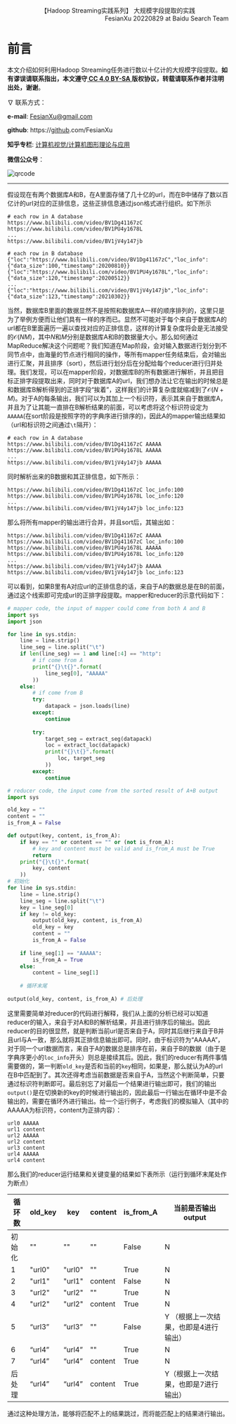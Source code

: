 <div align='center'>
    【Hadoop Streaming实践系列】 大规模字段提取的实践
</div>

<div align='right'>
    FesianXu 20220829 at Baidu Search Team
</div>

# 前言

本文介绍如何利用Hadoop Streaming任务进行数以十亿计的大规模字段提取。**如有谬误请联系指出，本文遵守[ CC 4.0 BY-SA ](http://creativecommons.org/licenses/by-sa/4.0/)版权协议，转载请联系作者并注明出处，谢谢**。

$\nabla$ 联系方式：

**e-mail**: FesianXu@gmail.com

**github**: https://[github](https://so.csdn.net/so/search?q=github&spm=1001.2101.3001.7020).com/FesianXu

**知乎专栏**: [计算机视觉/计算机图形理论与应用](https://zhuanlan.zhihu.com/c_1265262560611299328)

**微信公众号**：

![qrcode](https://img-blog.csdnimg.cn/61deeb71d05b4a81afba5883c34bfc7e.jpg#pic_center)

----

假设现在有两个数据库A和B，在A里面存储了几十亿的url，而在B中储存了数以百亿计的url对应的正排信息，这些正排信息通过json格式进行组织。如下所示

```
# each row in A database
https://www.bilibili.com/video/BV1Dg41167zC
https://www.bilibili.com/video/BV1PU4y1678L
...
https://www.bilibili.com/video/BV1jV4y147jb
```

```
# each row in B database
{"loc":"https://www.bilibili.com/video/BV1Dg41167zC","loc_info":{"data_size":100,"timestamp":20200810}}
{"loc":"https://www.bilibili.com/video/BV1PU4y1678L","loc_info":{"data_size":120,"timestamp":20200512}}
...
{"loc":"https://www.bilibili.com/video/BV1jV4y147jb","loc_info":{"data_size":123,"timestamp":20210302}}
```

当然，数据库B里面的数据显然不是按照和数据库A一样的顺序排列的，这里只是为了举例方便而让他们具有一样的序而已。显然不可能对于每个来自于数据库A的url都在B里面遍历一遍以查找对应的正排信息，这样的计算复杂度将会是无法接受的$\mathcal{O}(NM)$，其中$N$和$M$分别是数据库A和B的数据量大小。那么如何通过MapReduce解决这个问题呢？我们知道在Map阶段，会对输入数据进行划分到不同节点中，由海量的节点进行相同的操作，等所有mapper任务结束后，会对输出进行汇聚，并且排序（sort），然后进行划分后在分配给每个reducer进行归并处理。我们发现，可以在mapper阶段，对数据库B的所有数据进行解析，并且把目标正排字段提取出来，同时对于数据库A的url，我们想办法让它在输出的时候总是和数据库B解析得到的正排字段“挨着”，这样我们的计算复杂度就缩减到了$\mathcal{O}(N+M)$。对于A的每条输出，我们可以为其加上一个标识符，表示其来自于数据库A，并且为了让其能一直排在B解析结果的前面，可以考虑将这个标识符设定为`AAAAA`(在sort阶段是按照字符的字典序进行排序的)，因此A的mapper输出结果如（url和标识符之间通过`\t`隔开）：

```
# each row in A database
https://www.bilibili.com/video/BV1Dg41167zC AAAAA
https://www.bilibili.com/video/BV1PU4y1678L AAAAA
...
https://www.bilibili.com/video/BV1jV4y147jb AAAAA
```

同时解析出来的B数据和其正排信息，如下所示：

```
https://www.bilibili.com/video/BV1Dg41167zC loc_info:100
https://www.bilibili.com/video/BV1PU4y1678L loc_info:120
...
https://www.bilibili.com/video/BV1jV4y147jb loc_info:123
```

那么将所有mapper的输出进行合并，并且sort后，其输出如：

```
https://www.bilibili.com/video/BV1Dg41167zC AAAAA
https://www.bilibili.com/video/BV1Dg41167zC loc_info:100
https://www.bilibili.com/video/BV1PU4y1678L AAAAA
https://www.bilibili.com/video/BV1PU4y1678L loc_info:120
...
https://www.bilibili.com/video/BV1jV4y147jb AAAAA
https://www.bilibili.com/video/BV1jV4y147jb loc_info:123
```

可以看到，如果B里有A对应url的正排信息的话，来自于A的数据总是在B的前面，通过这个线索即可完成url的正排字段提取。mapper和reducer的示意代码如下：

```python
# mapper code, the input of mapper could come from both A and B
import sys 
import json 

for line in sys.stdin:
    line = line.strip()
    line_seg = line.split("\t")
    if len(line_seg) == 1 and line[:4] == "http":
        # if come from A
        print("{}\t{}".format(
        	line_seg[0], "AAAAA"
        ))
    else:
        # if come from B
        try:
            datapack = json.loads(line) 
        except:
            continue
        
        try:
            target_seg = extract_seg(datapack)
            loc = extract_loc(datapack)
            print("{}\t{}".format(
            	loc, target_seg
            ))
        except:
            continue
```



```python
# reducer code, the input come from the sorted result of A+B output
import sys 

old_key = ""
content = ""
is_from_A = False

def output(key, content, is_from_A):
    if key == "" or content == "" or (not is_from_A):
        # key and content must be valid and is_from_A must be True
        return 
    print("{}\t{}".format(
    	key, content
    ))
# 初始化
for line in sys.stdin:
    line = line.strip()
    line_seg = line.split("\t")
    key = line_seg[0]
    if key != old_key:
        output(old_key, content, is_from_A)
        old_key = key
        content = ""
        is_from_A = False
    
    if line_seg[1] == "AAAAA":
        is_from_A = True
    else:
        content = line_seg[1]
    
    # 循环末尾
        
output(old_key, content, is_from_A) # 后处理
```

这里需要简单对reducer的代码进行解释，我们从上面的分析已经可以知道reducer的输入，来自于对A和B的解析结果，并且进行排序后的输出。因此reducer的目的很显然，就是判断当前url是否来自于A，同时其后继行来自于B并且url与A一致，那么就将其正排信息输出即可。同时，由于标识符为“AAAAA”，对于同一个url数据而言，来自于A的数据总是排序在前，来自于B的数据（由于是字典序更小的`loc_info`开头）则总是接续其后。因此，我们的reducer有两件事情需要做的，第一判断`old_key`是否和当前的`key`相同，如果是，那么就认为A的url在B中匹配到了。其次还得考虑当前数据是否来自于A，当然这个判断简单，只要通过标识符判断即可。最后别忘了对最后一个结果进行输出即可，我们的输出`output()`是在切换新的key的时候进行输出的，因此最后一行输出在循环中是不会输出的，需要在循环外进行输出。给一个运行例子，考虑我们的模拟输入（其中的AAAAA为标识符，content为正排内容）：

```
url0 AAAAA
url1 content
url2 AAAAA
url2 content
url3 content
url4 AAAAA
url4 content
```

那么我们的reducer运行结果和关键变量的结果如下表所示（运行到循环末尾处作为断点）

| 循环数 | old_key | key    | content | is_from_A | 当前是否输出output                    |
| ------ | ------- | ------ | ------- | --------- | ------------------------------------- |
| 初始化 | ""      | ""     | ""      | False     | N                                     |
| 1      | "url0"  | "url0" | ""      | True      | N                                     |
| 2      | "url1"  | "url1" | content | False     | N                                     |
| 3      | "url2"  | "url2" | ""      | True      | N                                     |
| 4      | "url2"  | "url2" | content | True      | N                                     |
| 5      | “url3”  | “url3” | ""      | False     | Y （根据上一次结果，也即是4进行输出） |
| 6      | “url4”  | “url4” | ""      | True      | N                                     |
| 7      | “url4”  | “url4” | content | True      | N                                     |
| 后处理 | “url4”  | “url4” | content | True      | Y（根据上一次结果，也即是7进行输出）  |

通过这种处理方法，能够将匹配不上的结果跳过，而将能匹配上的结果进行输出。